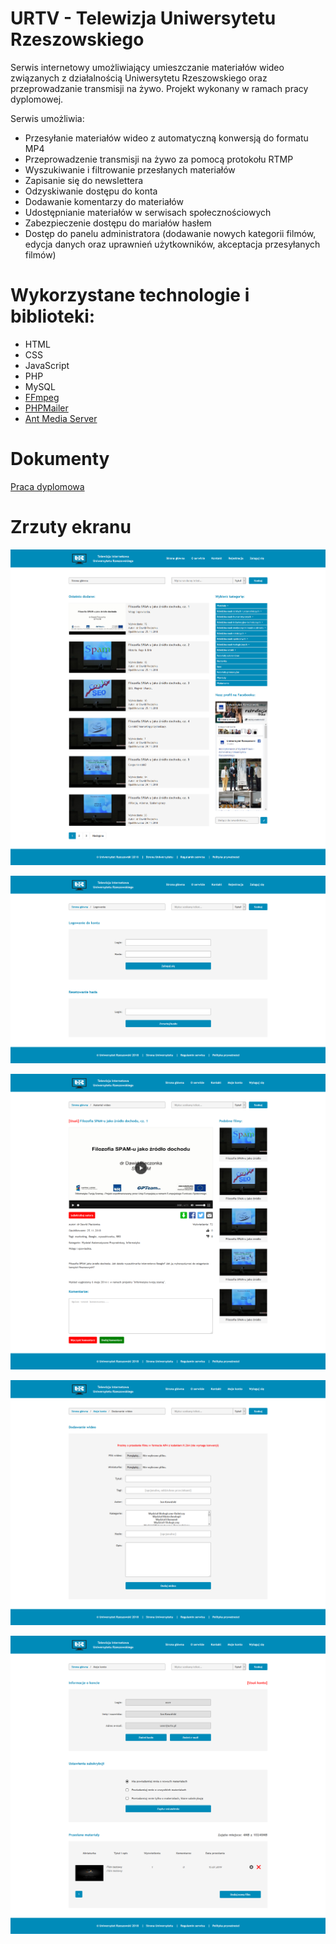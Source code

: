 



# URTV - Telewizja Uniwersytetu Rzeszowskiego

Serwis internetowy umożliwiający umieszczanie materiałów wideo związanych z działalnością Uniwersytetu Rzeszowskiego oraz przeprowadzanie transmisji na żywo. Projekt wykonany w ramach pracy dyplomowej.

Serwis umożliwia:

- Przesyłanie materiałów wideo z automatyczną konwersją do formatu MP4
- Przeprowadzenie transmisji na żywo za pomocą protokołu RTMP
- Wyszukiwanie i filtrowanie przesłanych materiałów
- Zapisanie się do newslettera
- Odzyskiwanie dostępu do konta
- Dodawanie komentarzy do materiałów
- Udostępnianie materiałów w serwisach społecznościowych
- Zabezpieczenie dostępu do mariałów hasłem
- Dostęp do panelu administratora (dodawanie nowych kategorii filmów, edycja danych oraz uprawnień użytkowników, akceptacja przesyłanych filmów)

# Wykorzystane technologie i biblioteki:

- HTML
- CSS
- JavaScript
- PHP
- MySQL
- [FFmpeg](https://github.com/olaferlandsen/ffmpeg-php-class)
- [PHPMailer](https://github.com/PHPMailer/PHPMailer)
- [Ant Media Server](https://github.com/ant-media/Ant-Media-Server)

# Dokumenty

[Praca dyplomowa](/Praca_dyplomowa.pdf)

# Zrzuty ekranu

![Alt text](/screenshots/1.png?raw=true "Optional Title")

![Alt text](/screenshots/2.png?raw=true "Optional Title")

![Alt text](/screenshots/3.png?raw=true "Optional Title")

![Alt text](/screenshots/4.png?raw=true "Optional Title")

![Alt text](/screenshots/5.png?raw=true "Optional Title")
